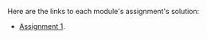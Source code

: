 Here are the links to each module's assignment's solution:

- [Assignment 1](https://maviza101.github.io/spa-with-angularjs/assignment1-solution/index.html).

